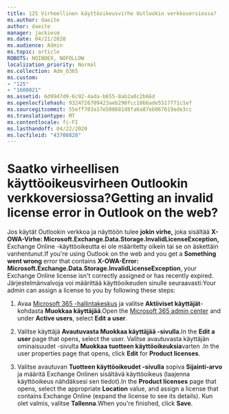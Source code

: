 ```yaml
---
title: 125 Virheellinen käyttöoikeusvirhe Outlookin verkkoversiossa?
ms.author: daeite
author: daeite
manager: jackiesm
ms.date: 04/21/2020
ms.audience: Admin
ms.topic: article
ROBOTS: NOINDEX, NOFOLLOW
localization_priority: Normal
ms.collection: Adm_O365
ms.custom:
- "125"
- "1600021"
ms.assetid: 6d9947d9-6c92-4ada-b655-8ab2a0c2b66d
ms.openlocfilehash: 9324726709423aeb290fcc1866ade5517f71c1ef
ms.sourcegitcommit: 55eff703a17e500681d8fa6a87eb067019ade3cc
ms.translationtype: MT
ms.contentlocale: fi-FI
ms.lasthandoff: 04/22/2020
ms.locfileid: "43708828"
---
```

# <a name="getting-an-invalid-license-error-in-outlook-on-the-web"></a><span data-ttu-id="14675-102">Saatko virheellisen käyttöoikeusvirheen Outlookin verkkoversiossa?</span><span class="sxs-lookup"><span data-stu-id="14675-102">Getting an invalid license error in Outlook on the web?</span></span>

<span data-ttu-id="14675-103">Jos käytät Outlookin verkkoa ja näyttöön tulee **jokin virhe,** joka sisältää **X-OWA-Virhe: Microsoft.Exchange.Data.Storage.InvalidLicenseException,** Exchange Online -käyttöoikeutta ei ole määritetty oikein tai se on äskettäin vanhentunut.</span><span class="sxs-lookup"><span data-stu-id="14675-103">If you're using Outlook on the web and you get a **Something went wrong** error that contains **X-OWA-Error: Microsoft.Exchange.Data.Storage.InvalidLicenseException**, your Exchange Online license isn't correctly assigned or has recently expired.</span></span> <span data-ttu-id="14675-104">Järjestelmänvalvoja voi määrittää käyttöoikeuden sinulle seuraavasti:</span><span class="sxs-lookup"><span data-stu-id="14675-104">Your admin can assign a license to you by following these steps:</span></span>
  
1. <span data-ttu-id="14675-105">Avaa [Microsoft 365 -hallintakeskus](https://portal.office.com/adminportal/home#/homepage) ja valitse **Aktiiviset käyttäjät**-kohdasta **Muokkaa käyttäjää**.</span><span class="sxs-lookup"><span data-stu-id="14675-105">Open the [Microsoft 365 admin center](https://portal.office.com/adminportal/home#/homepage) and under **Active users**, select **Edit a user**.</span></span>

2. <span data-ttu-id="14675-106">Valitse käyttäjä **Avautuvasta Muokkaa käyttäjää -sivulla.**</span><span class="sxs-lookup"><span data-stu-id="14675-106">In the **Edit a user** page that opens, select the user.</span></span> <span data-ttu-id="14675-107">Valitse avautuvasta käyttäjän ominaisuudet -sivulta **Muokkaa** **tuotteen käyttöoikeuksia**varten .</span><span class="sxs-lookup"><span data-stu-id="14675-107">In the user properties page that opens, click **Edit** for **Product licenses**.</span></span>

3. <span data-ttu-id="14675-108">Valitse avautuvan **Tuotteen käyttöoikeudet -sivulla** sopiva **Sijainti-arvo** ja määritä Exchange Onlinen sisältävä käyttöoikeus (laajenna käyttöoikeus nähdäksesi sen tiedot).</span><span class="sxs-lookup"><span data-stu-id="14675-108">In the **Product licenses** page that opens, select the appropriate **Location** value, and assign a license that contains Exchange Online (expand the license to see its details).</span></span> <span data-ttu-id="14675-109">Kun olet valmis, valitse **Tallenna**.</span><span class="sxs-lookup"><span data-stu-id="14675-109">When you're finished, click **Save**.</span></span>
